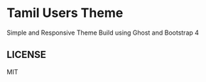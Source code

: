 # Tamil Users Theme

Simple and Responsive Theme Build using Ghost and Bootstrap 4

## LICENSE

MIT
